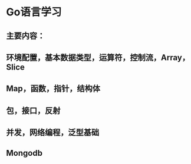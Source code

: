 # Go语言学习   
## 主要内容：
## 环境配置，基本数据类型，运算符，控制流，Array，Slice
## Map，函数，指针，结构体
## 包，接口，反射
## 并发，网络编程，泛型基础
## Mongodb
